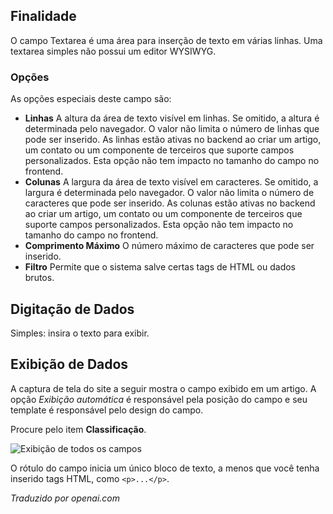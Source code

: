 <!-- Filename: J3.x:Adding_custom_fields/Textarea_Field / Display title: Campo de Área de Texto -->

## Finalidade

O campo Textarea é uma área para inserção de texto em várias linhas. Uma textarea simples não possui um editor WYSIWYG.

### Opções

As opções especiais deste campo são:

- **Linhas** A altura da área de texto visível em linhas. Se omitido, a altura é determinada pelo navegador. O valor não limita o número de linhas que pode ser inserido. As linhas estão ativas no backend ao criar um artigo, um contato ou um componente de terceiros que suporte campos personalizados. Esta opção não tem impacto no tamanho do campo no frontend.
- **Colunas** A largura da área de texto visível em caracteres. Se omitido, a largura é determinada pelo navegador. O valor não limita o número de caracteres que pode ser inserido. As colunas estão ativas no backend ao criar um artigo, um contato ou um componente de terceiros que suporte campos personalizados. Esta opção não tem impacto no tamanho do campo no frontend.
- **Comprimento Máximo** O número máximo de caracteres que pode ser inserido.
- **Filtro** Permite que o sistema salve certas tags de HTML ou dados brutos.

## Digitação de Dados

Simples: insira o texto para exibir.


## Exibição de Dados

A captura de tela do site a seguir mostra o campo exibido em um artigo. A opção *Exibição automática* é responsável pela posição do campo e seu template é responsável pelo design do campo.

Procure pelo item **Classificação**.

![Exibição de todos os campos](../../../en/images/fields/fields-display.png "Exibição dos campos")

O rótulo do campo inicia um único bloco de texto, a menos que você tenha inserido tags HTML, como `<p>...</p>`.

*Traduzido por openai.com*

